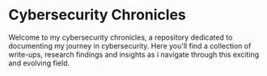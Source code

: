 # Cybersecurity Chronicles
Welcome to my cybersecurity chronicles, a repository dedicated to documenting my journey in cybersecurity. Here you'll find a collection of write-ups, research findings and insights as i navigate through this exciting and evolving field.

